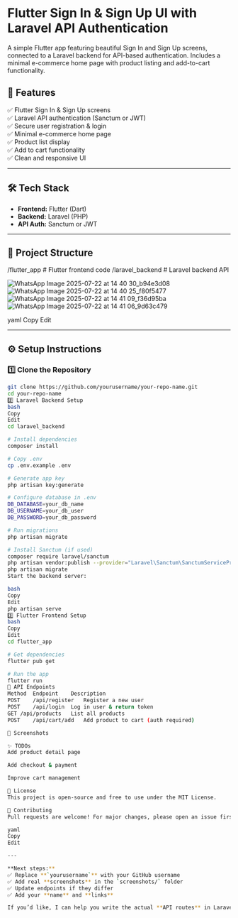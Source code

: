 # Flutter Sign In & Sign Up UI with Laravel API Authentication

A simple Flutter app featuring beautiful Sign In and Sign Up screens, connected to a Laravel backend for API-based authentication. Includes a minimal e-commerce home page with product listing and add-to-cart functionality.


## 🚀 Features

✅ Flutter Sign In & Sign Up screens  
✅ Laravel API authentication (Sanctum or JWT)  
✅ Secure user registration & login  
✅ Minimal e-commerce home page  
✅ Product list display  
✅ Add to cart functionality  
✅ Clean and responsive UI

---

## 🛠️ Tech Stack

- **Frontend:** Flutter (Dart)
- **Backend:** Laravel (PHP)
- **API Auth:** Sanctum or JWT

---

## 📂 Project Structure

/flutter_app # Flutter frontend code
/laravel_backend # Laravel backend API



![WhatsApp Image 2025-07-22 at 14 40 30_b94e3d08](https://github.com/user-attachments/assets/a641a847-53b2-42b5-9793-14e3da89d26c)
![WhatsApp Image 2025-07-22 at 14 40 25_f80f5477](https://github.com/user-attachments/assets/1798671b-8d5d-4c00-8633-a3638a3d633a)
![WhatsApp Image 2025-07-22 at 14 41 09_f36d95ba](https://github.com/user-attachments/assets/e9912089-3991-4bab-ae7a-5fcde12bcbdd)
![WhatsApp Image 2025-07-22 at 14 41 06_9d63c479](https://github.com/user-attachments/assets/138317ea-cb3a-456b-a9b0-e39b2978ffed)

yaml
Copy
Edit

---

## ⚙️ Setup Instructions

### 1️⃣ Clone the Repository

```bash
git clone https://github.com/yourusername/your-repo-name.git
cd your-repo-name
2️⃣ Laravel Backend Setup
bash
Copy
Edit
cd laravel_backend

# Install dependencies
composer install

# Copy .env
cp .env.example .env

# Generate app key
php artisan key:generate

# Configure database in .env
DB_DATABASE=your_db_name
DB_USERNAME=your_db_user
DB_PASSWORD=your_db_password

# Run migrations
php artisan migrate

# Install Sanctum (if used)
composer require laravel/sanctum
php artisan vendor:publish --provider="Laravel\Sanctum\SanctumServiceProvider"
php artisan migrate
Start the backend server:

bash
Copy
Edit
php artisan serve
3️⃣ Flutter Frontend Setup
bash
Copy
Edit
cd flutter_app

# Get dependencies
flutter pub get

# Run the app
flutter run
🔐 API Endpoints
Method	Endpoint	Description
POST	/api/register	Register a new user
POST	/api/login	Log in user & return token
GET	/api/products	List all products
POST	/api/cart/add	Add product to cart (auth required)

📸 Screenshots

✨ TODOs
Add product detail page

Add checkout & payment

Improve cart management

📄 License
This project is open-source and free to use under the MIT License.

💙 Contributing
Pull requests are welcome! For major changes, please open an issue first to discuss what you’d like to change.

yaml
Copy
Edit

---

**Next steps:**  
✅ Replace **`yourusername`** with your GitHub username  
✅ Add real **screenshots** in the `screenshots/` folder  
✅ Update endpoints if they differ  
✅ Add your **name** and **links**

If you’d like, I can help you write the actual **API routes** in Laravel too. Want tha

